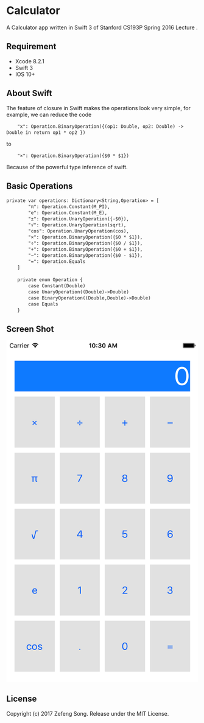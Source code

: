 # Calculator
A Calculator app written in Swift 3 of Stanford CS193P Spring 2016 Lecture .
## Requirement
* Xcode 8.2.1
* Swift 3
* IOS 10+
## About Swift
The feature of closure in Swift makes the operations look very simple, 
for example, we can reduce the code
```
    "x": Operation.BinaryOperation({(op1: Double, op2: Double) -> Double in return op1 * op2 })
```
to 
```
    "×": Operation.BinaryOperation({$0 * $1})
```
Because of the powerful type inference of swift.

## Basic Operations
```
private var operations: Dictionary<String,Operation> = [
        "π": Operation.Constant(M_PI),
        "e": Operation.Constant(M_E),
        "±": Operation.UnaryOperation({-$0}),
        "√": Operation.UnaryOperation(sqrt),
        "cos": Operation.UnaryOperation(cos),
        "×": Operation.BinaryOperation({$0 * $1}),
        "÷": Operation.BinaryOperation({$0 / $1}),
        "+": Operation.BinaryOperation({$0 + $1}),
        "−": Operation.BinaryOperation({$0 - $1}),
        "=": Operation.Equals
    ]
    
    private enum Operation {
        case Constant(Double)
        case UnaryOperation((Double)->Double)
        case BinaryOperation((Double,Double)->Double)
        case Equals
    }
```
## Screen Shot
![](https://github.com/fengvyi/Calculator/blob/master/Simulator%20Screen%20Shot.png)
## License
Copyright (c) 2017 Zefeng Song. Release under the MIT License.
